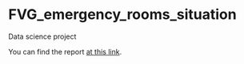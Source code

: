 # FVG_emergency_rooms_situation
Data science project

You can find the report [at this link](https://www.enricostefanel.it/uniud/fvg_emergencyrooms/).

